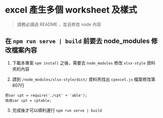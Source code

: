 # excel 產生多個 worksheet 及樣式
> 請務必讀過 README ，並且修改 node 內容

## 在 `npm run serve | build` 前要去 node_modules 修改檔案內容

1. 下載本專案 `npm install` 之後，需要去 `node_modules` 修改 `xlsx-style` 資料夾的內容

2. 請到 `/node_modules/xlsx-style/dist/` 資料夾找出 `cpexcel.js` 檔案修改第 807行

```
把var cpt = require('./cpt' + 'able');
改成var cpt = cptable;
```
3. 完成後才可以順利運行  `npm run serve | build`